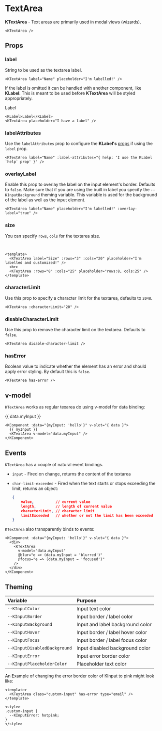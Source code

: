 # TextArea

**KTextArea** - Text areas are primarily used in modal views (wizards).

<KTextArea />

```vue
<KTextArea />
```

## Props

### label

String to be used as the textarea label.

<KTextArea label="Name" placeholder="I'm labelled!" />

```vue
<KTextArea label="Name" placeholder="I'm labelled!" />
```

If the label is omitted it can be handled with another component, like **KLabel**. This is meant to be used before **KTextArea** will be styled appropriately.

<KLabel>Label</KLabel>
<KTextArea placeholder="I have a label" />

```vue
<KLabel>Label</KLabel>
<KTextArea placeholder="I have a label" />
```

### labelAttributes

Use the `labelAttributes` prop to configure the **KLabel's** [props](/components/label.html) if using the `label` prop.

<KTextArea label="Name" :label-attributes="{ help: 'I use the KLabel `help` prop' }" />

```vue
<KTextArea label="Name" :label-attributes="{ help: 'I use the KLabel `help` prop' }" />
```

### overlayLabel

Enable this prop to overlay the label on the input element's border. Defaults to `false`. Make sure that if you are using the built in label you specify the `--KInputBackground` theming variable. This variable is used for the background of the label as well as the input element.

<KTextArea label="Name" placeholder="I'm labelled!" :overlay-label="true" />

```vue
<KTextArea label="Name" placeholder="I'm labelled!" :overlay-label="true" />
```

### size

You can specify `rows`, `cols` for the textarea size.

<KTextArea label="Size" :rows="3" :cols="20" placeholder="I'm labelled and customized!" />
<br>
<KTextArea :rows="8" :cols="25" placeholder="rows:8, cols:25" />

```vue
<template>
  <KTextArea label="Size" :rows="3" :cols="20" placeholder="I'm labelled and customized!" />
  <br>
  <KTextArea :rows="8" :cols="25" placeholder="rows:8, cols:25" />
</template>
```

### characterLimit

Use this prop to specify a character limit for the textarea, defaults to `2048`.

<KTextArea :characterLimit="20" />

```vue
<KTextArea :characterLimit="20" />
```

### disableCharacterLimit

Use this prop to remove the character limit on the textarea. Defaults to `false`.

<KTextArea disable-character-limit />

```vue
<KTextArea disable-character-limit />
```

### hasError

Boolean value to indicate whether the element has an error and should apply error styling. By default this is `false`.

<KTextArea has-error />

```vue
<KTextArea has-error />
```

## v-model

`KTextArea` works as regular texarea do using v-model for data binding:

<KComponent :data="{myInput: 'hello'}" v-slot="{ data }">
  <div>
    {{ data.myInput }}
    <KTextArea v-model="data.myInput" />
  </div>
</KComponent>

```vue
<KComponent :data="{myInput: 'hello'}" v-slot="{ data }">
  {{ myInput }}
  <KTextArea v-model="data.myInput" />
</KComponent>
```

## Events

`KTextArea` has a couple of natural event bindings.

- `input` - Fired on change, returns the content of the textarea
- `char-limit-exceeded` - Fired when the text starts or stops exceeding the limit, returns an object:

    ```json
    {
        value,          // current value
        length,         // length of current value
        characterLimit, // character limit
        limitExceeded   // whether or not the limit has been exceeded
    }
    ```

`KTextArea` also transparently binds to events:

<KComponent :data="{myInput2: 'hello'}" v-slot="{ data }">
  <div>
    <KTextArea
      v-model="data.myInput2"
      @blur="e => (data.myInput2 = 'blurred')"
      @focus="e => (data.myInput2 = 'focused')"
    />
  </div>
</KComponent>

```vue
<KComponent :data="{myInput: 'hello'}" v-slot="{ data }">
  <div>
    <KTextArea
      v-model="data.myInput"
      @blur="e => (data.myInput = 'blurred')"
      @focus="e => (data.myInput = 'focused')"
    />
  </div>
</KComponent>
```

## Theming

| Variable | Purpose
|:-------- |:-------
| `--KInputColor` | Input text color
| `--KInputBorder` | Input border / label color
| `--KInputBackground` | Input and label background color
| `--KInputHover` | Input border / label hover color
| `--KInputFocus` | Input border / label focus color
| `--KInputDisabledBackground` | Input disabled background color
| `--KInputError` | Input error border color
| `--KInputPlaceholderColor`| Placeholder text color

An Example of changing the error border color of KInput to pink might look like:

<KTextArea class="custom-input" has-error type="email" />

```vue
<template>
  <KTextArea class="custom-input" has-error type="email" />
</template>

<style>
.custom-input {
  --KInputError: hotpink;
}
</style>
```

<style lang="scss">
.custom-input {
  --KInputError: hotpink;
}
</style>
